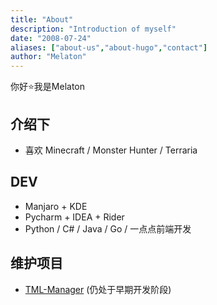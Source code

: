 ```yaml
---
title: "About"
description: "Introduction of myself"
date: "2008-07-24"
aliases: ["about-us","about-hugo","contact"]
author: "Melaton"
---
```


你好⭐我是Melaton

## 介绍下

- 喜欢 Minecraft / Monster Hunter / Terraria

## DEV

- Manjaro + KDE
- Pycharm + IDEA + Rider
- Python / C# / Java / Go / 一点点前端开发

## 维护项目

- [TML-Manager](https://github.com/HundSimon/tml-manager) (仍处于早期开发阶段)